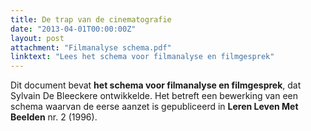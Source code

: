 ```yaml
---
title: De trap van de cinematografie
date: "2013-04-01T00:00:00Z"
layout: post
attachment: "Filmanalyse schema.pdf"
linktext: "Lees het schema voor filmanalyse en filmgesprek"
---
```

Dit document bevat **het schema voor filmanalyse en filmgesprek**, dat Sylvain De Bleeckere ontwikkelde. Het betreft een bewerking van een schema waarvan de eerse aanzet is gepubliceerd in **Leren Leven Met Beelden** nr. 2 (1996).

